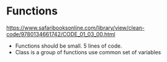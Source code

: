 # Functions

https://www.safaribooksonline.com/library/view/clean-code/9780134661742/CODE_01_03_00.html

- Functions should be small. 5 lines of code.
- Class is a group of functions use common set of variables

